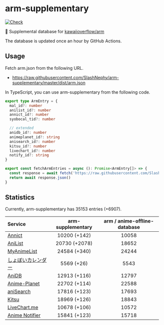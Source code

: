 # arm-supplementary

[![Check](https://github.com/SlashNephy/arm-supplementary/actions/workflows/check-node.yml/badge.svg)](https://github.com/SlashNephy/arm-supplementary/actions/workflows/check-node.yml)

💊 Supplemental database for [kawaiioverflow/arm](https://github.com/kawaiioverflow/arm)

The database is updated once an hour by GitHub Actions.

## Usage

Fetch arm.json from the following URL.

- https://raw.githubusercontent.com/SlashNephy/arm-supplementary/master/dist/arm.json

In TypeScript, you can use arm-supplementary from the following code.

```TypeScript
export type ArmEntry = {
  mal_id?: number
  anilist_id?: number
  annict_id?: number
  syobocal_tid?: number

  // extended
  anidb_id?: number
  animeplanet_id?: string
  anisearch_id?: number
  kitsu_id?: number
  livechart_id?: number
  notify_id?: string
}

export const fetchArmEntries = async (): Promise<ArmEntry[]> => {
  const response = await fetch('https://raw.githubusercontent.com/SlashNephy/arm-supplementary/master/dist/arm.json')
  return await response.json()
}
```

## Statistics

Currently, arm-supplementary has 35153 entries (+6907).

| Service                                     | arm-supplementary | arm / anime-offline-database |
| :------------------------------------------ | :---------------: | :--------------------------: |
| [Annict](https://annict.com)                |   10200 (+142)    |            10058             |
| [AniList](https://anilist.co)               |   20730 (+2078)   |            18652             |
| [MyAnimeList](https://myanimelist.net)      |   24584 (+340)    |            24244             |
| [しょぼいカレンダー](https://cal.syoboi.jp) |    5569 (+26)     |             5543             |
| [AniDB](https://anidb.net)                  |   12913 (+116)    |            12797             |
| [Anime-Planet](https://anime-planet.com)    |   22702 (+114)    |            22588             |
| [aniSearch](https://anisearch.com)          |   17816 (+123)    |            17693             |
| [Kitsu](https://kitsu.io)                   |   18969 (+126)    |            18843             |
| [LiveChart.me](https://livechart.me)        |   10678 (+106)    |            10572             |
| [Anime Notifier](https://notify.moe)        |   15841 (+123)    |            15718             |
